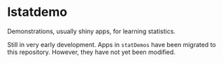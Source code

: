# lstatdemo

Demonstrations, usually shiny apps, for learning statistics.

Still in very early development. Apps in `statDemos` have been migrated to this repository. However, they have not yet been modified.
